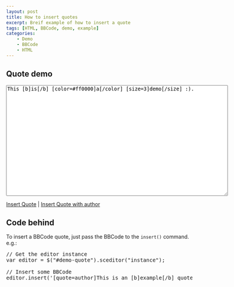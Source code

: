 ```yaml
---
layout: post
title: How to insert quotes
excerpt: Breif example of how to insert a quote
tags: [HTML, BBCode, demo, example]
categories:
    - Demo
    - BBCode
    - HTML
---
```

## Quote demo

<link rel="stylesheet" href="/minified/themes/default.min.css" type="text/css" media="all" />
<script type="text/javascript" src="/minified/jquery.sceditor.bbcode.min.js"> </script>
<script>$(function() {
	$("#demo-quote").sceditor({
		plugins: 'bbcode',
		style: "/minified/jquery.sceditor.default.min.css",
		emoticonsRoot: '/'
	});
});

function insertQuote(includeAuthor)
{
	// first get the editor's instance
	var editor = $("#demo-quote").sceditor("instance");

	// execute the insert command
	if(includeAuthor)
		editor.insert('[quote=author]This is an [b]example[/b] quote.[/quote]');
	else
		editor.insert('[quote]This is an [b]example[/b] quote.[/quote]');
}

</script>

<textarea style="width:600px; height:300px" id="demo-quote">This [b]is[/b] [color=#ff0000]a[/color] [size=3]demo[/size] :).</textarea>
<a href="javascript:insertQuote();">Insert Quote</a> | <a href="javascript:insertQuote(true);">Insert Quote with author</a>

## Code behind

To insert a BBCode quote, just pass the BBCode to the `insert()` command.
e.g.:

<pre class="prettyprint linenums">
// Get the editor instance
var editor = $("#demo-quote").sceditor("instance");

// Insert some BBCode
editor.insert('[quote=author]This is an [b]example[/b] quote.[/quote]');
</pre>

